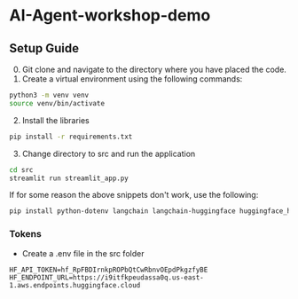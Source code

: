 # AI-Agent-workshop-demo

## Setup Guide
0. Git clone and navigate to the directory where you have placed the code.
1. Create a virtual environment using the following commands:

```bash
python3 -m venv venv 
source venv/bin/activate
```

2. Install the libraries
```bash 
pip install -r requirements.txt
```

3. Change directory to src and run the application
```bash
cd src
streamlit run streamlit_app.py
```


If for some reason the above snippets don't work, use the following:
```bash 
pip install python-dotenv langchain langchain-huggingface huggingface_hub transformers pandas openpyxl
```

### Tokens
- Create a .env file in the src folder
```
HF_API_TOKEN=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
HF_ENDPOINT_URL=https://i9itfkpeudassa0q.us-east-1.aws.endpoints.huggingface.cloud
```
